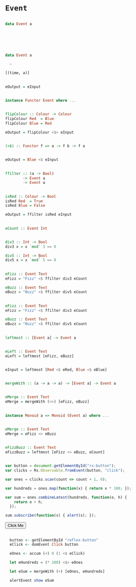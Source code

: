 
# `Event`

##

```haskell
data Event a



 
```

##

```haskell
data Event a

  ~

[(time, a)] 
```

<!--
##

has values of type `a` at particular points in time


##

The observable points of time are also known as frames

##

Every external triggered event happens in its own frame

##

So we're dealing with something like event-sourcing ...

##

... if it was created by mathematicians instead of consultants
-->

## 

```haskell
eOutput = eInput
```

<div id="examples-events-frame"></div>

## 

<div id="examples-events-tick"></div>

<!-- 
## 


`Event`s derived from other `Event`s can occur in the same frame.

## 

There is an obvious way that this can happen
-->

## 

```haskell
instance Functor Event where ...
```

##

```haskell
flipColour :: Colour -> Colour
flipColour Red  = Blue
flipColour Blue = Red
```

```haskell
eOutput = flipColour <$> eInput
```

<div id="examples-events-flipper"></div>

##

<!-- We tend to use `<$` often in FRP -->

```haskell
(<$) :: Functor f => a -> f b -> f a
```

##

```haskell
eOutput = Blue <$ eInput
```

<div id="examples-events-blue"></div>

##
<!--
We can create an `Event` which fires in _some_ of the frames that another `Event` is firing in.

##

The simplest way to do that is to filter an `Event` with a predicate:
-->
```haskell
ffilter :: (a -> Bool) 
        -> Event a 
        -> Event a
```

##

```haskell
isRed :: Colour -> Bool
isRed Red  = True
isRed Blue = False
```

```haskell
eOutput = ffilter isRed eInput
```

<div id="examples-events-red"></div>

<!--
##

We can create `Event`s that might be occurring in the same frame as other `Event`s

##

That means when we want to work with multiple `Event`s, we need to be able to handle the case where several `Event`s are active in the same frame.

##

Let's set up some `Event`s that occasionally happen simultaneously
-->

##

<!--Assume we have access to-->
```haskell
eCount :: Event Int
```

##

```haskell
div3 :: Int -> Bool
div3 x = x `mod` 3 == 0
```

```haskell
div5 :: Int -> Bool
div5 x = x `mod` 5 == 0
```

##

<!--Then-->
```haskell
eFizz :: Event Text
eFizz = "Fizz" <$ ffilter div3 eCount
```
<!--and-->
```haskell
eBuzz :: Event Text
eBuzz = "Buzz" <$ ffilter div5 eCount
```
<!--will occasionally collide.-->

##

```haskell
eFizz :: Event Text
eFizz = "Fizz" <$ ffilter div3 eCount
```

```haskell
eBuzz :: Event Text
eBuzz = "Buzz" <$ ffilter div5 eCount
```

<div id="examples-events-fizz-and-buzz"></div>

<!--
##

What can we do about the collisions?
-->

##

```haskell
leftmost :: [Event a] -> Event a
```

##

```haskell
eLeft :: Event Text
eLeft = leftmost [eFizz, eBuzz]
```

<div id="examples-events-leftmost"></div>

##

<!-- Side note: We've been using this in the first set of examples: -->

```haskell
eInput = leftmost [Red <$ eRed, Blue <$ eBlue]
```

<!--
##

That's still not quite what we want for the collisions ...
-->

##

```haskell
mergeWith :: (a -> a -> a) -> [Event a] -> Event a
```

##

```haskell
eMerge :: Event Text
eMerge = mergeWith (<>) [eFizz, eBuzz]
```

<div id="examples-events-mergeWith"></div>

##

```haskell
instance Monoid a => Monoid (Event a) where ...
```

##

```haskell
eMerge :: Event Text
eMerge = eFizz <> eBuzz
```

<div id="examples-events-merge"></div>

<!--
##

We still need to print the numbers if we don't have a Fizz or a Buzz...
-->

##

```haskell
eFizzBuzz :: Event Text
eFizzBuzz = leftmost [eFizz <> eBuzz, eCount]
```

<div id="examples-events-fizzbuzz"></div>

## 

```javascript
var button = document.getElementById("rx-button");
var clicks = Rx.Observable.fromEvent(button, "click");

var ones = clicks.scan(count => count + 1, 0);

var hundreds = ones.map(function(x) { return x * 100; });

var sum = ones.combineLatest(hundreds, function(o, h) {
    return o + h; 
  });

sum.subscribe(function(s) { alert(s); });
```

<button id="rx-button">Click Me</button>

## 

```haskell
  button <- getElementById "reflex-button"
  eClick <- domEvent Click button

  eOnes <- accum (+) 0 (1 <$ eClick)

  let eHundreds = (* 100) <$> eOnes

  let eSum = mergeWith (+) [eOnes, eHundreds]

  alertEvent show eSum
```

<div id="examples-events-clickMe"></div>
